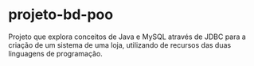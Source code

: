 # projeto-bd-poo
Projeto que explora conceitos de Java e MySQL através de JDBC para a criação de um sistema de uma loja, utilizando de recursos das duas linguagens de programação. 
